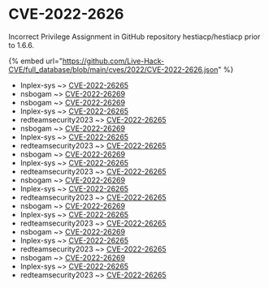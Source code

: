 # CVE-2022-2626

Incorrect Privilege Assignment in GitHub repository hestiacp/hestiacp prior to 1.6.6.

{% embed url="https://github.com/Live-Hack-CVE/full_database/blob/main/cves/2022/CVE-2022-2626.json" %}


* Inplex-sys ~> [CVE-2022-26265](https://www.alice-snow.ru/2022/database/cve-2022-2626/cve-2022-26265-inplex-sys)
* nsbogam ~> [CVE-2022-26269](https://www.alice-snow.ru/2022/database/cve-2022-2626/cve-2022-26269-nsbogam)
* nsbogam ~> [CVE-2022-26269](https://www.alice-snow.ru/2022/database/cve-2022-2626/cve-2022-26269-nsbogam)
* Inplex-sys ~> [CVE-2022-26265](https://www.alice-snow.ru/2022/database/cve-2022-2626/cve-2022-26265-inplex-sys)
* redteamsecurity2023 ~> [CVE-2022-26265](https://www.alice-snow.ru/2022/database/cve-2022-2626/cve-2022-26265-redteamsecurity2023)
* nsbogam ~> [CVE-2022-26269](https://www.alice-snow.ru/2022/database/cve-2022-2626/cve-2022-26269-nsbogam)
* Inplex-sys ~> [CVE-2022-26265](https://www.alice-snow.ru/2022/database/cve-2022-2626/cve-2022-26265-inplex-sys)
* redteamsecurity2023 ~> [CVE-2022-26265](https://www.alice-snow.ru/2022/database/cve-2022-2626/cve-2022-26265-redteamsecurity2023)
* nsbogam ~> [CVE-2022-26269](https://www.alice-snow.ru/2022/database/cve-2022-2626/cve-2022-26269-nsbogam)
* Inplex-sys ~> [CVE-2022-26265](https://www.alice-snow.ru/2022/database/cve-2022-2626/cve-2022-26265-inplex-sys)
* redteamsecurity2023 ~> [CVE-2022-26265](https://www.alice-snow.ru/2022/database/cve-2022-2626/cve-2022-26265-redteamsecurity2023)
* nsbogam ~> [CVE-2022-26269](https://www.alice-snow.ru/2022/database/cve-2022-2626/cve-2022-26269-nsbogam)
* Inplex-sys ~> [CVE-2022-26265](https://www.alice-snow.ru/2022/database/cve-2022-2626/cve-2022-26265-inplex-sys)
* redteamsecurity2023 ~> [CVE-2022-26265](https://www.alice-snow.ru/2022/database/cve-2022-2626/cve-2022-26265-redteamsecurity2023)
* nsbogam ~> [CVE-2022-26269](https://www.alice-snow.ru/2022/database/cve-2022-2626/cve-2022-26269-nsbogam)
* Inplex-sys ~> [CVE-2022-26265](https://www.alice-snow.ru/2022/database/cve-2022-2626/cve-2022-26265-inplex-sys)
* redteamsecurity2023 ~> [CVE-2022-26265](https://www.alice-snow.ru/2022/database/cve-2022-2626/cve-2022-26265-redteamsecurity2023)
* nsbogam ~> [CVE-2022-26269](https://www.alice-snow.ru/2022/database/cve-2022-2626/cve-2022-26269-nsbogam)
* Inplex-sys ~> [CVE-2022-26265](https://www.alice-snow.ru/2022/database/cve-2022-2626/cve-2022-26265-inplex-sys)
* redteamsecurity2023 ~> [CVE-2022-26265](https://www.alice-snow.ru/2022/database/cve-2022-2626/cve-2022-26265-redteamsecurity2023)
* nsbogam ~> [CVE-2022-26269](https://www.alice-snow.ru/2022/database/cve-2022-2626/cve-2022-26269-nsbogam)
* Inplex-sys ~> [CVE-2022-26265](https://www.alice-snow.ru/2022/database/cve-2022-2626/cve-2022-26265-inplex-sys)
* redteamsecurity2023 ~> [CVE-2022-26265](https://www.alice-snow.ru/2022/database/cve-2022-2626/cve-2022-26265-redteamsecurity2023)